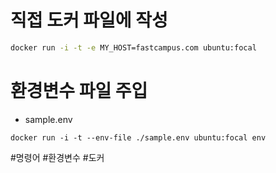 # 직접 도커 파일에 작성
```bash
docker run -i -t -e MY_HOST=fastcampus.com ubuntu:focal
```

# 환경변수 파일 주입
- sample.env
```shell
docker run -i -t --env-file ./sample.env ubuntu:focal env
```

#명령어 
#환경변수
#도커 